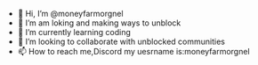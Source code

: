 - 👋 Hi, I’m @moneyfarmorgnel
- 👀 I’m am loking  and making ways to unblock
- 🌱 I’m currently learning coding
- 💞️ I’m looking to collaborate with unblocked communities 
- 📫 How to reach me,Discord my uesrname is:moneyfarmorgnel
